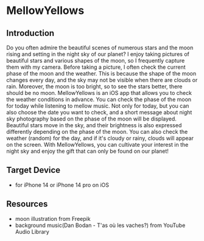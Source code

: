 # MellowYellows

## Introduction
Do you often admire the beautiful scenes of numerous stars and the moon rising and setting in the night sky of our planet? I enjoy taking pictures of beautiful stars and various shapes of the moon, so I frequently capture them with my camera. Before taking a picture, I often check the current phase of the moon and the weather. This is because the shape of the moon changes every day, and the sky may not be visible when there are clouds or rain. Moreover, the moon is too bright, so to see the stars better, there should be no moon. MellowYellows is an iOS app that allows you to check the weather conditions in advance. You can check the phase of the moon for today while listening to mellow music. Not only for today, but you can also choose the date you want to check, and a short message about night sky photography based on the phase of the moon will be displayed. Beautiful stars move in the sky, and their brightness is also expressed differently depending on the phase of the moon. You can also check the weather (random) for the day, and if it's cloudy or rainy, clouds will appear on the screen. With MellowYellows, you can cultivate your interest in the night sky and enjoy the gift that can only be found on our planet!

## Target Device
- for iPhone 14 or iPhone 14 pro on iOS

## Resources
- moon illustration from Freepik
- background music(Dan Bodan - T'as où les vaches?) from YouTube Audio Library

